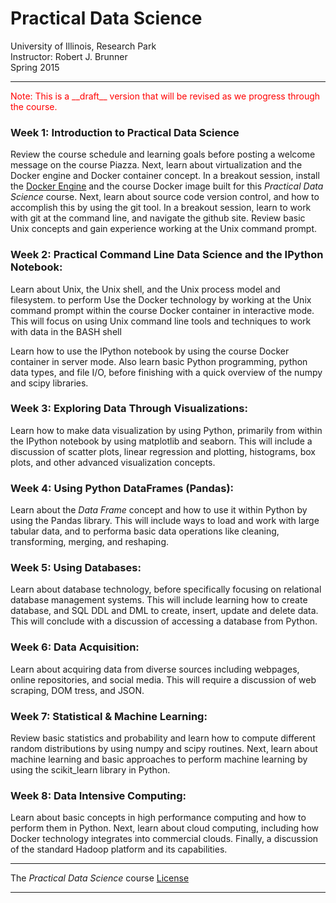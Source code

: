 # Practical Data Science

University of Illinois, Research Park    
Instructor: Robert J. Brunner    
Spring 2015  

-----

<font color = "red">
Note: This is a __draft__ version that will be revised as we progress through the course.
</font>

### Week 1: Introduction to Practical Data Science 

Review the course schedule and learning goals before posting a welcome
message on the course Piazza. Next, learn about virtualization and the
Docker engine and Docker container concept. In a breakout session,
install the [Docker Engine](Week0/Docker.md) and the course Docker image
built for this _Practical Data Science_ course. Next, learn about source
code version control, and how to accomplish this by using the git tool.
In a breakout session, learn to work with git at the command line, and
navigate the github site. Review basic Unix concepts and gain experience
working at the Unix command prompt.

### Week 2: Practical Command Line Data Science and the IPython Notebook:  

Learn about Unix, the Unix shell, and the Unix process model and filesystem. 
 to perform 
Use the Docker technology by working at the Unix command prompt within
the course Docker container in interactive mode. This will focus on
using Unix command line tools and techniques to work with data in the
BASH shell


Learn how to use the IPython notebook by using the course Docker
container in server mode. Also learn basic Python programming, python
data types, and file I/O, before finishing with a quick overview of the
numpy and scipy libraries.

### Week 3: Exploring Data Through Visualizations:  
 
Learn how to make data visualization by using Python, primarily from
within the IPython notebook by using matplotlib and seaborn. This will
include a discussion of scatter plots, linear regression and plotting,
histograms, box plots, and other advanced visualization concepts.

### Week 4: Using Python DataFrames (Pandas):  

Learn about the _Data Frame_ concept and how to use it within Python by
using the Pandas library. This will include ways to load and work with
large tabular data, and to performa basic data operations like cleaning,
transforming, merging, and reshaping.

### Week 5: Using Databases:  

Learn about database technology, before specifically focusing on
relational database management systems. This will include learning how
to create database, and SQL DDL and DML to create, insert, update and
delete data. This will conclude with a discussion of accessing a
database from Python.

### Week 6: Data Acquisition:  

Learn about acquiring data from diverse sources including webpages,
online repositories, and social media. This will require a discussion of
web scraping, DOM tress, and JSON.

### Week 7: Statistical & Machine Learning:  
 
Review basic statistics and probability and learn how to compute
different random distributions  by using numpy and scipy routines. Next,
learn about machine learning and basic approaches to perform machine
learning by using the scikit_learn library in Python.

### Week 8: Data Intensive Computing:  

Learn about basic concepts in high performance computing and how to
perform them in Python. Next, learn about cloud computing, including how
Docker technology integrates into commercial clouds. Finally, a
discussion of the standard Hadoop platform and its capabilities.

-----

The _Practical Data Science_ course [License](LICENSE.md)

-----
